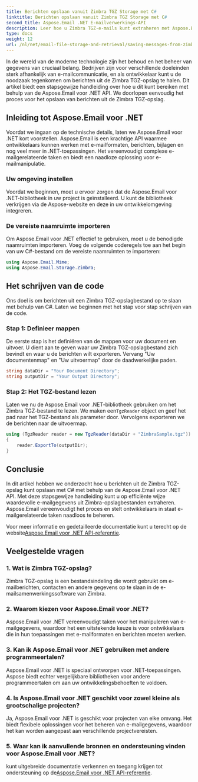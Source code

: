 ```yaml
---
title: Berichten opslaan vanuit Zimbra TGZ Storage met C#
linktitle: Berichten opslaan vanuit Zimbra TGZ Storage met C#
second_title: Aspose.Email .NET E-mailverwerkings-API
description: Leer hoe u Zimbra TGZ-e-mails kunt extraheren met Aspose.Email voor .NET. Stap-voor-stap handleiding met broncode voor efficiënt e-mailbeheer.
type: docs
weight: 12
url: /nl/net/email-file-storage-and-retrieval/saving-messages-from-zimbra-tgz-storage-with-csharp/
---
```


In de wereld van de moderne technologie zijn het behoud en het beheer van gegevens van cruciaal belang. Bedrijven zijn voor verschillende doeleinden sterk afhankelijk van e-mailcommunicatie, en als ontwikkelaar kunt u de noodzaak tegenkomen om berichten uit de Zimbra TGZ-opslag te halen. Dit artikel biedt een stapsgewijze handleiding over hoe u dit kunt bereiken met behulp van de Aspose.Email voor .NET API. We doorlopen eenvoudig het proces voor het opslaan van berichten uit de Zimbra TGZ-opslag.

## Inleiding tot Aspose.Email voor .NET

Voordat we ingaan op de technische details, laten we Aspose.Email voor .NET kort voorstellen. Aspose.Email is een krachtige API waarmee ontwikkelaars kunnen werken met e-mailformaten, berichten, bijlagen en nog veel meer in .NET-toepassingen. Het vereenvoudigt complexe e-mailgerelateerde taken en biedt een naadloze oplossing voor e-mailmanipulatie.

### Uw omgeving instellen

Voordat we beginnen, moet u ervoor zorgen dat de Aspose.Email voor .NET-bibliotheek in uw project is geïnstalleerd. U kunt de bibliotheek verkrijgen via de Aspose-website en deze in uw ontwikkelomgeving integreren.

### De vereiste naamruimte importeren

Om Aspose.Email voor .NET effectief te gebruiken, moet u de benodigde naamruimten importeren. Voeg de volgende coderegels toe aan het begin van uw C#-bestand om de vereiste naamruimten te importeren:

```csharp
using Aspose.Email.Mime;
using Aspose.Email.Storage.Zimbra;
```

## Het schrijven van de code

Ons doel is om berichten uit een Zimbra TGZ-opslagbestand op te slaan met behulp van C#. Laten we beginnen met het stap voor stap schrijven van de code.

### Stap 1: Definieer mappen

De eerste stap is het definiëren van de mappen voor uw document en uitvoer. U dient aan te geven waar uw Zimbra TGZ-opslagbestand zich bevindt en waar u de berichten wilt exporteren. Vervang "Uw documentenmap" en "Uw uitvoermap" door de daadwerkelijke paden.

```csharp
string dataDir = "Your Document Directory";
string outputDir = "Your Output Directory";
```

### Stap 2: Het TGZ-bestand lezen

 Laten we nu de Aspose.Email voor .NET-bibliotheek gebruiken om het Zimbra TGZ-bestand te lezen. We maken een`TgzReader` object en geef het pad naar het TGZ-bestand als parameter door. Vervolgens exporteren we de berichten naar de uitvoermap.

```csharp
using (TgzReader reader = new TgzReader(dataDir + "ZimbraSample.tgz"))
{
    reader.ExportTo(outputDir);
}
```

## Conclusie

In dit artikel hebben we onderzocht hoe u berichten uit de Zimbra TGZ-opslag kunt opslaan met C# met behulp van de Aspose.Email voor .NET API. Met deze stapsgewijze handleiding kunt u op efficiënte wijze waardevolle e-mailgegevens uit Zimbra-opslagbestanden extraheren. Aspose.Email vereenvoudigt het proces en stelt ontwikkelaars in staat e-mailgerelateerde taken naadloos te beheren.

 Voor meer informatie en gedetailleerde documentatie kunt u terecht op de website[Aspose.Email voor .NET API-referentie](https://reference.aspose.com/email/net/).

## Veelgestelde vragen

### 1. Wat is Zimbra TGZ-opslag?

Zimbra TGZ-opslag is een bestandsindeling die wordt gebruikt om e-mailberichten, contacten en andere gegevens op te slaan in de e-mailsamenwerkingssoftware van Zimbra.

### 2. Waarom kiezen voor Aspose.Email voor .NET?

Aspose.Email voor .NET vereenvoudigt taken voor het manipuleren van e-mailgegevens, waardoor het een uitstekende keuze is voor ontwikkelaars die in hun toepassingen met e-mailformaten en berichten moeten werken.

### 3. Kan ik Aspose.Email voor .NET gebruiken met andere programmeertalen?

Aspose.Email voor .NET is speciaal ontworpen voor .NET-toepassingen. Aspose biedt echter vergelijkbare bibliotheken voor andere programmeertalen om aan uw ontwikkelingsbehoeften te voldoen.

### 4. Is Aspose.Email voor .NET geschikt voor zowel kleine als grootschalige projecten?

Ja, Aspose.Email voor .NET is geschikt voor projecten van elke omvang. Het biedt flexibele oplossingen voor het beheren van e-mailgegevens, waardoor het kan worden aangepast aan verschillende projectvereisten.

### 5. Waar kan ik aanvullende bronnen en ondersteuning vinden voor Aspose.Email voor .NET?

 kunt uitgebreide documentatie verkennen en toegang krijgen tot ondersteuning op de[Aspose.Email voor .NET API-referentie](https://reference.aspose.com/email/net/).